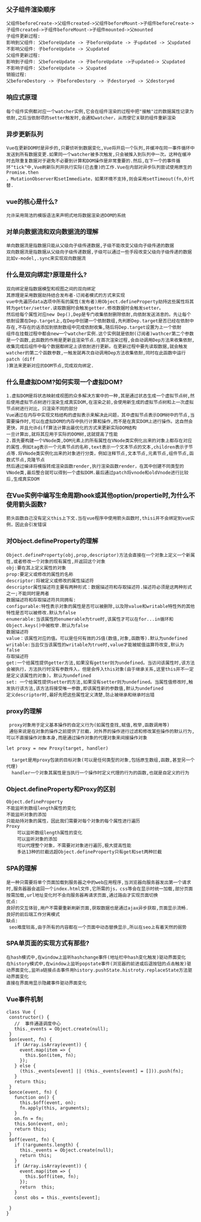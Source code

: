 ### 父子组件渲染顺序
    父组件beforeCreate->父组件created->父组件beforeMount->子组件beforeCreate->子组件created->子组件beforeMount->子组件mounted->父mounted
    子组件更新过程:
    影响到父组件: 父beforeUpdate -> 子beforeUpdate -> 子updated -> 父updated
    不影响父组件: 子beforeUpdate -> 父updated
    父组件更新过程:
    影响到子组件: 父beforeUpdate -> 子beforeUpdate ->子updated-> 父updated
    不影响子组件: 父beforeUpdate -> 父upated
    销毁过程:
    父beforeDestory -> 子beforeDestory -> 子destoryed -> 父destoryed
### 响应式原理
    每个组件实例都对应一个watcher实例,它会在组件渲染的过程中把"接触"过的数据属性记录为依耐,之后当依耐项的setter触发时,会通知watcher，从而使它关联的组件重新渲染
### 异步更新队列
    Vue在更新DOM时是异步的,只要侦听到数据变化,Vue将开启一个队列,并缓冲在同一事件循环中发送到所有数据变更.如果同一个watcher被多次触发,只会被推入到队列中一次。这种在缓冲时去除重复数据对于避免不必要到计算和DOM操作是非常重要的.然后,在下一个的事件循环"tick"中,Vue刷新队列并执行实际(已去重)的工作.Vue在内部对异步队列尝试使用原生的Promise.then
    ，MutationObserver和setImmediate，如果环境不支持,则会采用setTimeout(fn,0)代替.
### vue的核心是什么?
    允许采用简洁的模版语法来声明式地将数据渲染进DOM的系统
### 对单向数据流和双向数据流的理解
    单向数据流是指数据只能从父级向子级传递数据,子级不能改变父级向子级传递的数据
    双向数据流是指数据从父级向子级传递数据,子级可以通过一些手段改变父级向子级传递的数据
    比如v-model,.sync来实现双向数据流
### 什么是双向绑定?原理是什么?
    双向绑定是指数据模型和视图之间的双向绑定
    其原理是采用数据劫持结合发布者-订阅者模式的方式来实现
    vue中先遍历data选项中所有的属性(发布者)用Object.defineProperty劫持这些属性将其转为getter/setter.读取数据时会触发getter.修改数据时会触发setter。
    然后给每个属性对应new Dep(),Dep是专门收集依耐删除依耐,向依耐发送消息的。先让每个依耐设置在Dep.target上,在Dep中创建一个依耐数组,先判断Dep.target是否已经在依耐中存在,不存在的话添加到依耐数组中完成依耐收集,随后将Dep.target设置为上一个依耐
    组件在挂载过程中都会new一个watcher实例.这个实例就是依耐(订阅者)wathcer第二个参数是一个函数,此函数的作用是更新且渲染节点.在首次渲染过程,会自动调用Dep方法来收集依耐,收集完成后组件中每个数据都绑定上该依耐进行更新。在更新过程中要先读取数据,就会触发watcher的第二个函数参数,一触发就再次自动调用Dep方法收集依耐,同时在此函数中运行patch（diff
    )算法来更新对应的DOM节点,完成双向绑定.
### 什么是虚拟DOM?如何实现一个虚拟DOM?
    1.虚拟DOM是将状态映射成视图的众多解决方案中的一种,其是通过状态生成一个虚拟节点树,然后使用虚拟节点树进行渲染生成真实DOM,在渲染之前,会使用新生成的虚拟节点树和上一次虚拟节点树进行对比，只渲染不同的部分
    Vue通过在内存中实现文档结构的虚拟表示来解决此问题，其中虚拟节点表示DOM树中的节点,当需要操作时,可以在虚拟DOM的内存中执行计算和操作,而不是在真实DOM上进行操作。这自然会更快，并且允许diff算法计算出最优化的方式来更新实际DOM结构
    一旦计算出,就将其应用于实际的DOM树,这就提高了性能
    2.首先要构建一个VNode类,DOM元素上的所有属性在VNode类实例化出来的对象上都存在对应的属性.例如tag表示一个元素节点的名称,text表示一个文本节点的文本,children表示子节点等.将VNode类实例化出来的对象进行分类，例如注释节点,文本节点,元素节点,组件节点,函数式节点,克隆节点
    然后通过编译将模版转成渲染函数render,执行渲染函数render，在其中创建不同类型的VNode类,最后整合就可以得到一个虚拟DOM.最后通过patch将vnode和oldVnode进行比较后,生成真实DOM 
### 在Vue实例中编写生命周期hook或其他option/propertie时,为什么不使用箭头函数?
    箭头函数自己没有定义this上下文.当在vue程序中使用箭头函数时,thisi并不会绑定到vue实例，因此会引发错误
### 对Object.defineProperty的理解
    Object.defineProperty(obj,prop,descriptor)方法会直接在一个对象上定义一个新属性,或者修改一个对象的现有属性,并返回这个对象
    obj:要在其上定义属性的对象
    prop:要定义或修改的属性的名称
    descriptor:将被定义或修改的属性描述符
    descriptor属性描述符主要有两种形式：数据描述符和存取描述符.描述符必须是这两种形式之一;不能同时是两者
    数据描述符和存取描述符共同拥有:
    configurable:特性表示对象的属性是否可以被删除,以及除value和writable特性外的其他特性是否可以被修改.默认为false
    enumerable:当该属性的enumerable为true时,该属性才可以在for...in循环和Object.keys()中被枚举.默认为false
    数据描述符
    value：该属性对应的值。可以是任何有效的JS值(数值,对象,函数等).默认为undefined
    writable:当且仅当该属性的writable为true时,value才能被赋值运算符改变,默认为false
    存取描述符
    get:一个给属性提供getter方法,如果没有getter则为undefined。当访问该属性时,该方法会被执行，方法执行时没有参数传入，但是会传入this对象(由于继承关系,这里this并不一定是定义该属性的对象)。默认为undefined  
    set: 一个给属性提供setter的方法,如果没有setter则为undefined。当属性值修改时,触发执行该方法,该方法将接受唯一参数,即该属性新的参数值,默认为undefined
    定义descriptor时,最好先把这些属性定义清楚,防止被继承和继承时出错
    
### proxy的理解
     proxy对象用于定义基本操作的自定义行为(如属性查找,赋值,枚举,函数调用等)
     通俗来说是在对象的操作之前提供了拦截，对外界的操作进行过滤和修改某些操作的默认行为,可以不直接操作对象本身,而是通过操作对象的代理对象来间接操作对象
```ecmascript 6
let proxy = new Proxy(target, handler)
``` 
      target是用proxy包装的目标对象(可以是任何类型的对象,包括原生数组,函数,甚至另一个代理)
      handler一个对象其属性是当执行一个操作时定义代理的行为的函数,也就是自定义的行为
### Object.defineProperty和Proxy的区别
    Object.defineProperty
    不能监听到数组length属性的变化
    不能监听对象的添加
    只能劫持对象的属性，因此我们需要对每个对象的每个属性进行遍历
    Proxy
        可以监听数组length属性的变化
        可以监听对象的添加
        可以代理整个对象，不需要对对象进行遍历,极大提高性能
        多达13种的拦截远超Object.defineProperty只有get和set两种拦截
### SPA的理解
    是一种只需要将单个页面加载到服务器之中的web应用程序,当浏览器向服务器发出第一个请求时,服务器器会返回一个index.html文件,它所需的js，css等会在显示时统一加载,部分页面按需加载,url地址变化时不会向服务器再请求页面,通过路由才实现页面切换
    优点:
    良好的交互体验,用户不需要重新刷新页面,获取数据也是通过ajax异步获取,页面显示流畅.
    良好的前后端工作分离模式
    缺点:
     seo难度较高,由于所有的内容都在一个页面中动态替换显示,所以在seo上有着天然的弱势
 ### SPA单页面的实现方式有那些?
    在hash模式中,在window上监听hashchange事件(地址栏中hash变化触发)驱动界面变化
    在history模式中,在window上监听popstate事件(浏览器的前进或后退按钮的点击触发)驱动界面变化,监听a链接点击事件用history.pushState.histroty.replaceState方法驱动界面变化
    直接在界面用显示隐藏事件驱动界面变化
 ### Vue事件机制
 ```ecmascript 6
class Vue {
  constructor() {
    //  事件通道调度中心
    this._events = Object.create(null); 
  }
  $on(event, fn) {
    if (Array.isArray(event)) {
      event.map(item => {
        this.$on(item, fn);
      });
    } else {
      (this._events[event] || (this._events[event] = [])).push(fn);  
    }
    return this;
  }
  $once(event, fn) {
    function on() {
      this.$off(event, on);
      fn.apply(this, arguments);
    }
    on.fn = fn;
    this.$on(event, on);
    return this;
  }
  $off(event, fn) {
    if (!arguments.length) {
      this._events = Object.create(null);
      return this;
    }
    if (Array.isArray(event)) {
      event.map(item => {
        this.$off(item, fn);
      });
      return  this;
    }
    const obs = this._events[event];

  } 
}
```   
              
        
    
    













